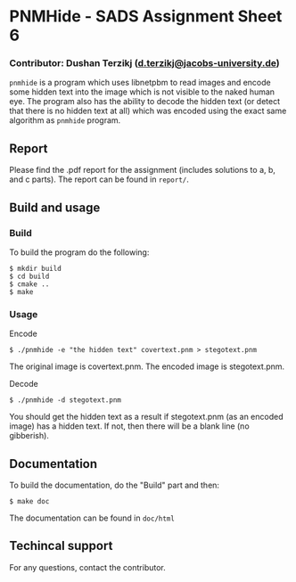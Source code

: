 # PNMHide - SADS Assignment Sheet 6

### Contributor: Dushan Terzikj (d.terzikj@jacobs-university.de)

`pnmhide` is a program which uses libnetpbm to read images and encode some hidden text into the image which is not visible to the naked human eye. The program also has the ability to decode the hidden text (or detect that there is no hidden text at all) which was encoded using the exact same algorithm as `pnmhide` program.

## Report
Please find the .pdf report for the assignment (includes solutions to a, b, and c parts). The report can be found in `report/`.

## Build and usage

### Build
To build the program do the following:
```
$ mkdir build
$ cd build
$ cmake ..
$ make
```

### Usage
Encode
```
$ ./pnmhide -e "the hidden text" covertext.pnm > stegotext.pnm
```

The original image is covertext.pnm. The encoded image is stegotext.pnm.

Decode
```
$ ./pnmhide -d stegotext.pnm
```

You should get the hidden text as a result if stegotext.pnm (as an encoded image) has a hidden text. If not, then there will be a blank line (no gibberish).

## Documentation

To build the documentation, do the "Build" part and then:
```
$ make doc
```
The documentation can be found in `doc/html`

## Techincal support
For any questions, contact the contributor.